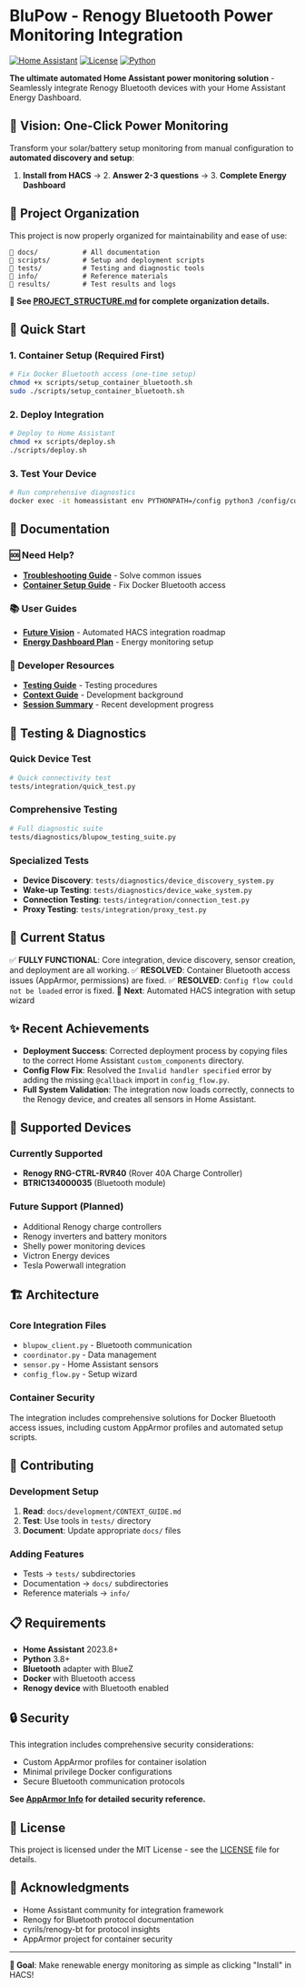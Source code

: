 # BluPow - Renogy Bluetooth Power Monitoring Integration

[![Home Assistant](https://img.shields.io/badge/Home%20Assistant-Integration-blue.svg)](https://www.home-assistant.io/)
[![License](https://img.shields.io/badge/License-MIT-green.svg)](LICENSE)
[![Python](https://img.shields.io/badge/Python-3.8+-blue.svg)](https://www.python.org/)

**The ultimate automated Home Assistant power monitoring solution** - Seamlessly integrate Renogy Bluetooth devices with your Home Assistant Energy Dashboard.

## 🎯 Vision: One-Click Power Monitoring

Transform your solar/battery setup monitoring from manual configuration to **automated discovery and setup**:

1. **Install from HACS** → 2. **Answer 2-3 questions** → 3. **Complete Energy Dashboard**

## 📁 Project Organization

This project is now properly organized for maintainability and ease of use:

```
📂 docs/           # All documentation
📂 scripts/        # Setup and deployment scripts  
📂 tests/          # Testing and diagnostic tools
📂 info/           # Reference materials
📂 results/        # Test results and logs
```

**👀 See [PROJECT_STRUCTURE.md](PROJECT_STRUCTURE.md) for complete organization details.**

## 🚀 Quick Start

### 1. Container Setup (Required First)
```bash
# Fix Docker Bluetooth access (one-time setup)
chmod +x scripts/setup_container_bluetooth.sh
sudo ./scripts/setup_container_bluetooth.sh
```

### 2. Deploy Integration
```bash
# Deploy to Home Assistant
chmod +x scripts/deploy.sh
./scripts/deploy.sh
```

### 3. Test Your Device
```bash
# Run comprehensive diagnostics
docker exec -it homeassistant env PYTHONPATH=/config python3 /config/custom_components/blupow/tests/diagnostics/blupow_testing_suite.py
```

## 📖 Documentation

### 🆘 Need Help?
- **[Troubleshooting Guide](docs/troubleshooting/TROUBLESHOOTING.md)** - Solve common issues
- **[Container Setup Guide](docs/guides/CONTAINER_SETUP_GUIDE.md)** - Fix Docker Bluetooth access

### 📚 User Guides  
- **[Future Vision](docs/guides/FUTURE_VISION.md)** - Automated HACS integration roadmap
- **[Energy Dashboard Plan](docs/guides/ENERGY_DASHBOARD_PLAN.md)** - Energy monitoring setup

### 🔧 Developer Resources
- **[Testing Guide](docs/development/TESTING_GUIDE.md)** - Testing procedures
- **[Context Guide](docs/development/CONTEXT_GUIDE.md)** - Development background
- **[Session Summary](docs/development/SESSION_SUMMARY.md)** - Recent development progress

## 🧪 Testing & Diagnostics

### Quick Device Test
```bash
# Quick connectivity test
tests/integration/quick_test.py
```

### Comprehensive Testing
```bash
# Full diagnostic suite
tests/diagnostics/blupow_testing_suite.py
```

### Specialized Tests
- **Device Discovery**: `tests/diagnostics/device_discovery_system.py`
- **Wake-up Testing**: `tests/diagnostics/device_wake_system.py`
- **Connection Testing**: `tests/integration/connection_test.py`
- **Proxy Testing**: `tests/integration/proxy_test.py`

## 🎯 Current Status

✅ **FULLY FUNCTIONAL**: Core integration, device discovery, sensor creation, and deployment are all working.
✅ **RESOLVED**: Container Bluetooth access issues (AppArmor, permissions) are fixed.
✅ **RESOLVED**: `Config flow could not be loaded` error is fixed.
🚀 **Next**: Automated HACS integration with setup wizard

## ✨ Recent Achievements
- **Deployment Success**: Corrected deployment process by copying files to the correct Home Assistant `custom_components` directory.
- **Config Flow Fix**: Resolved the `Invalid handler specified` error by adding the missing `@callback` import in `config_flow.py`.
- **Full System Validation**: The integration now loads correctly, connects to the Renogy device, and creates all sensors in Home Assistant.

## 🔧 Supported Devices

### Currently Supported
- **Renogy RNG-CTRL-RVR40** (Rover 40A Charge Controller)
- **BTRIC134000035** (Bluetooth module)

### Future Support (Planned)
- Additional Renogy charge controllers
- Renogy inverters and battery monitors  
- Shelly power monitoring devices
- Victron Energy devices
- Tesla Powerwall integration

## 🏗️ Architecture

### Core Integration Files
- `blupow_client.py` - Bluetooth communication
- `coordinator.py` - Data management
- `sensor.py` - Home Assistant sensors
- `config_flow.py` - Setup wizard

### Container Security
The integration includes comprehensive solutions for Docker Bluetooth access issues, including custom AppArmor profiles and automated setup scripts.

## 🤝 Contributing

### Development Setup
1. **Read**: `docs/development/CONTEXT_GUIDE.md`
2. **Test**: Use tools in `tests/` directory
3. **Document**: Update appropriate `docs/` files

### Adding Features
- Tests → `tests/` subdirectories
- Documentation → `docs/` subdirectories  
- Reference materials → `info/`

## 📋 Requirements

- **Home Assistant** 2023.8+
- **Python** 3.8+
- **Bluetooth** adapter with BlueZ
- **Docker** with Bluetooth access
- **Renogy device** with Bluetooth enabled

## 🔒 Security

This integration includes comprehensive security considerations:
- Custom AppArmor profiles for container isolation
- Minimal privilege Docker configurations
- Secure Bluetooth communication protocols

**See [AppArmor Info](info/AppArmor%20Info.txt) for detailed security reference.**

## 📄 License

This project is licensed under the MIT License - see the [LICENSE](LICENSE) file for details.

## 🙏 Acknowledgments

- Home Assistant community for integration framework
- Renogy for Bluetooth protocol documentation
- cyrils/renogy-bt for protocol insights
- AppArmor project for container security

---

**🎯 Goal**: Make renewable energy monitoring as simple as clicking "Install" in HACS!

